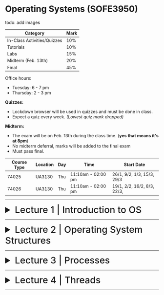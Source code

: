 # Operating Systems (SOFE3950)

todo: add images

| Category                     | Mark   |
|------------------------------|--------|
| In-Class Activities/Quizzes  | 10%    |
| Tutorials                    | 10%    |
| Labs                         | 15%    |
| Midterm (Feb. 13th)          | 20%    |
| Final                        | 45%    |

Office hours:
- Tuesday: 6 - 7 pm
- Thursday: 2 - 3 pm


**Quizzes:**
- Lockdown browser will be used in quizzes and must be done in class. 
- Expect a quiz every week. *(Lowest quiz mark dropped)*

**Midterm:**
- The exam will be on Feb. 13th during the class time. (**yes that means it's at 8pm**)
- No midterm deferral, marks will be added to the final exam
- Must pass final.

|Course Type | Location | Day | Time | Start Date |
|-|-|-|-|-|
|74025 |UA3130 |Thu |11:10am - 02:00 pm| 26/1, 9/2, 1/3, 15/3, 29/3|
|74026 |UA3130 |Thu| 11:10am - 02:00 pm |19/1, 2/2, 16/2, 8/3, 22/3,|

---

<details>
  <summary style="font-size: 30px; font-weight: 500; cursor: pointer;">Lecture 1 | Introduction to OS</summary>
  
  # Introduction
*What is an Operating System?*

Acts as an intermediary b/w user of computer and computer hardware.

Operating System Goals:
- Execute user programs & make solving user problems easier
- Make computer system convenient to use
- Use computer hardware in an efficient manner.

## Computer System Hardware
![os1](../static/OS_1_1.png)

Computer system can be divided into four components:

**Hardware** – provides basic computing resources
- CPU, memory, I/O devices

**Operating system**
- Controls and coordinates the use of hardware among various applications and users

**Application programs** – define the ways in which the system resources are used to solve the computing problems of the users
- Word processors, compilers, web browsers, database systems, video games

**Users**
- People, machines, other computers

# What do Operating Systems do?

***Exploring the OSes from two viewpoints***:

**User view:**

Users prefer <ins>convenience, ease of use, and good performance.</ins> Not resource utilization.

Users of delicate systems such as workstations have dedicated resources but frequently use shared resources from servers

Handheld computers (smartphones) are resource poor, optimized for usability and battery life, and some computers have little or no user interface, such as embedded computers in devices and automobiles.

**System view:**

The OS is the program that most intimately involved with the hardware. We can view the OS as a:
- Resource allocator
  - Manages all resources
  - Decides between conflicting requests for efficient and fair
resource use
- Control program
  - Controls the execution of user programs to prevent errors and improper use of the computer
 

# Computer System Organization

Common definition:
Kernel: The one program running at all times on the computer.

And two other types of programs:
- a system program (ships with the operating system)
- an application program.

## Computer System Operation

![os2](../static/OS_1_2.png)

I/O devices and the CPU can execute concurrently. Each device controller is **in charge of a particular device type** and has a **local buffer**.

CPU moves data from/to main memory to/from local buffers, I/O moves data from the device to local buffer of controller, of which the controller informs the CPU that it has finished its operation by causing an interrupt.

The bootstrap program is typically stored in **ROM** or **EEPROM**, generally known as firmware. 

1. It initializes all aspects of the system,
2. Loads operating system kernel and starts execution
3. The kernel then starts providing services to the system and its users.
4. Some services are provided outside of the kernel, by system programs that are loaded into memory at boot time to become system processes, or system daemons that run the entire time the kernel is running.
5. The system is now running and waiting for an event to occur.

## Common Function Interrupts

OSes are **interrupt driven.**

Occurrences of events are usually signaled via interrupts by either:

The **hardware,** triggering an interrupt by sending a signal to the CPU, or, 

the **software,** triggering an interrupt by executing a **system call.**

Interrupt transfers control to the interrupt service routine generally, through the **interrupt vector**, which contains the addresses of all the service routines.

Interrupt architecture must save the address of the interrupted instruction. 

A trap or exception is a software-generated interrupt caused either by an error or a user request.

![os3](../static/OS_1_3.png)

### Interrupt Handling
OS preserves state of CPU by storing registers and program counter, and determines which kind of interrupt has occurred:

- **polling**
- **vectored** interrupt system

Separate segments of code determine what happens for each interrupt type.

### Storage Structure
**Main memory**: only large storage media that the CPU can access directly
- Random access
- Typically, volatile

**Secondary storage**: extension of main memory that provides large nonvolatile storage capacity

**Hard disks**: rigid metal or glass platters covered with magnetic recording material
- Disk surface is logically divided into tracks, which are subdivided into sectors
- The disk controller determines the logical interaction between the device and the computer

**Solid-state disks**: faster than hard disks, nonvolatile

### Storage Hierarchy

![os4](../static/OS_1_4.png)

### Caching
Copying information into faster storage system; main memory can be viewed as a cache for secondary storage

It is an important principle, that is performed at many levels in a computer (in hardware, operating system, software). Information in use copied from slower to faster storage temporarily. Faster storage (cache) checked first to determine if information is there
- If it is, information used directly from the cache (fast)
- If not, data copied to cache and used there

- Cache smaller than storage being cached
- Cache management is an important design problem
- Cache size and replacement policy

### Storage Definitions and Notation Review:
- The basic unit of computer storage is the bit.
- A byte is 8 bits, and on most computers, it is the smallest convenient chunk of storage.
- A word, which is a given computer architecture’s native unit of data. A word is made up of one or more bytes.
- Computer storage, along with most computer throughput, is generally measured and manipulated in bytes and collections of bytes.

|Name|Amount|
|-|-|
| kilobyte (KB) | 1,024 bytes (2<sup>10</sup>) |
| megabyte (MB) | 1,024<sup>2</sup> bytes (2<sup>20</sup>) |
| gigabyte (GB) | 1,024<sup>3</sup> bytes (2<sup>30</sup>) |
| terabyte (TB) | 1,024<sup>4</sup> bytes (2<sup>40</sup>) |
| petabyte (PB) | 1,024<sup>5</sup> bytes (2<sup>50</sup>) |

## I/O Structure

A general-purpose computer system consists of CPUs and multiple device controllers that are connected through a common bus. 

Each device controller is in charge of a specific type of devices. Operating systems have a device driver for each device controller to manage I/O.

Interrupt-driven I/O is good for moving small amounts of data:

1. The device driver loads the appropriate registers within the device controller.
2. The device controller determines what action to take (such as “read a character from the keyboard”).
3. The controller transfers the data from the device to its local buffer.
4. Then the device controller informs the device driver via an interrupt that it has finished its operation.
5. The device driver then returns control to the operating system

Produces <ins>high overhead</ins> when moving bulk data; DMA is used to solve this.

### Direct Memory Access (DMA) Structure

![os5](../static/OS_1_5.png)

### Single-Processor Systems:
- Most systems use a single general-purpose processor
  - Most systems have special-purpose processors as well for keyboard, disks, etc.

### Multiprocessors Systems
- Growing in use and importance
  - Also known as parallel systems, or multicore systems
  - They have two or more processors in close communication, sharing the computer resources
  - Advantages include:
    1. Increased throughput: more work done in less time
    2. Economy of scale: cost less than equivalent multiple single-processor systems
    3. Increased reliability: graceful degradation or fault tolerance

The multiple-processor systems in use today are of two types:
- Asymmetric Multiprocessing: each processor is assigned a specific task.
  - This scheme defines a boss–worker relationship. The boss processor schedules and allocates work to the worker processors.
- Symmetric Multiprocessing (SMP):
  - It is the most common
  - All processors are peers: each processor performs all tasks
  - Symmetric Multiprocessing Architecture:
 
![os161](../static/OS_1_6_1.png)
 
### Multi-Core CPUs

They are more efficient than multiple chips with single cores because on-chip communication is faster than between-chip communication.

- Uses significantly less power than multiple single-core chips
- These multicore CPUs appear to the operating system as N standard processors.
- dual-core design with two cores on the same chip

![os162](../static/OS_1_6_2.png)

### Clustered Systems

They are like multiprocessor systems, but multiple systems working together, usually sharing storage via a storage-area network (SAN)
- Provides a high-availability service which survives failures
- Asymmetric clustering has one machine in hot-standby mode
- Symmetric clustering has multiple nodes running applications, monitoring each other
- Some clusters are for high-performance computing (HPC)
- Applications must be written to use parallelization
- Some have distributed lock manager (DLM) to avoid conflicting operations

![os163](../static/OS_1_6_3.png)

# Operating System Structure

### Important Aspects of Operating Systems
- _**Multiprogramming (Batch system)**_ is needed for efficiency:
  - Single user cannot keep CPU and I/O devices busy at all times
  - Multiprogramming organizes jobs (code and data), so CPU always has one to execute
  - A subset of total jobs in system is kept in memory
  - One job selected and run via **job scheduling**
  - When it must wait (for I/O for example), OS switches to another job
 
- _**Timesharing (multitasking)**_ is a logical extension to multiprogramming in which CPU switches jobs so frequently that users can interact with each job while it is running, creating interactive computing
  - Response time should be < 1 second
  - Each user has at least one program executing in memory -> process
  - If several jobs ready to run at the same time -> CPU scheduling
  - If processes don't fit in memory, swapping moves them in and out to run
  - Virtual memory allows execution of processes that are larger than actual physical memory

## Operating System Operations

### Dual-Mode and Multi-Mode Operation
- To ensure the proper execution of the OS, we must be able to distinguish between the execution of operating-system code and user-defined code.
- Therefore, computer systems provide hardware bit to differentiate among various modes of execution.
- **Dual-mode** operation allows OS to protect itself and other system components
  - **User** mode and **kernel** mode (called _supervisor_, _system_, or _privileged_ mode)
  - **Mode bit** provided by hardware (kernel (0), user (1))
    - Provides ability to distinguish when system is running user code or kernel code
    - Some instructions designated as **privileged**, only executable in kernel mode (such as: switch mode, I/O control, timer management, and interrupt management instructions)
  - Transition from user to kernel mode:
    - _System call_ changes mode to kernel, return from call resets it to user



![os7](../static/OS_1_7.png)

The concept of modes can be extended beyond two modes:
- Increasingly CPUs support multi-mode operations
- CPU uses more than one bit to set and test the mode.

Example:

CPUs that support virtualization frequently, have a separate mode to indicate when the virtual machine manager (VMM) and the virtualization management software is in control of the system. In this mode, the VMM has more privileges than user processes but fewer than the kernel

### Transition from User to Kernel Mode
To ensure that the OS maintains control over the CPU, we use timers, which are used to prevent a user program from getting stuck in an infinite loop / process hogging resources
- Timer is set to interrupt the computer after some time period
- Keep a counter that is decremented by the physical clock.
- Operating system set the counter (it is a privileged instruction)
- When counter reaches zero, it generates an interrupt
- Set up before scheduling process to regain control or terminate program that exceeds allotted time

# Process Management

A process is a program in execution. It is a unit of work within the system.

**Program** is a _passive_ entity.

**Process** is an _active_ entity.

Process needs resources to accomplish its task
- CPU, memory, I/O, files
- Initialization data

Process termination requires reclaim of any reusable resources

Single-threaded process has one program counter specifying location of next instruction to execute
- Process executes instructions sequentially, one at a time, until completion

Multi-threaded process has one program counter per thread
- Typically, a system has many processes, some user, some operating system running concurrently on one or more CPUs
  - Concurrency by multiplexing the CPUs among the processes / threads

## Process Management Activities

The operating system is responsible for the following activities in
connection with process management:
- Scheduling processes and threads on the CPUs
- Creating and deleting both user and system processes
- Suspending and resuming processes
- Providing mechanisms for process synchronization, process communication, and deadlock handling

## Memory Management

To execute a program all (or part) of the instructions _and_ all (or part) of the data that is needed by the program must be in memory. Memory management determines what is in memory and when.
- Optimizing CPU utilization and computer response to users

This creates the need for memory management which has the following activities:
- Keeping track of which parts of memory are currently being used and by whom
- Deciding which processes (or parts of processes) and data to move into and out of memory
- Allocating and deallocating memory space as needed

## Storage Management

### Storage Management

OS provides uniform, logical view of information storage. It abstracts physical properties to a logical storage unit - file. Each medium is controlled by device (i.e., disk drive, tape drive)and varying properties include access speed, capacity, data-transfer rate, access method (sequential or random).

### File-System management
It is one of the most visible components of an operating system, and files are usually organized into directories. Access control on most systems to determine who can access what.

OS activities include:
- Creating and deleting files and directories
- Support primitives to manipulate files and directories
- Mapping files onto secondary storage
- Backup files onto stable (non-volatile) storage media

### Mass-Storage Management:
- Usually, disks used to store data that does not fit in main memory or data that must be kept for a “long” period of time
- Proper management is of central importance
- Entire speed of computer operation hinges on disk subsystem and its algorithms
- OS is responsible for the following activities:
  - Free-space management
  - Storage allocation
  - Disk scheduling
  - Some storage need not be fast
  - Tertiary storage includes optical storage (CD, DVD), magnetic tape
  - Still must be managed – by OS or applications
  - Varies between WORM (write-once, read-many-times) and RW (read-write) formats

### Caching
- Information is normally kept in main memory, when it is used, it is copied into a faster storage system (the cache) on a temporary basis.
- _Cache management_ is an important design problem.
  - Cache size and the replacement policy can result in greatly increased performance
- Main memory can be viewed as a fast cache for secondary storage
- Performance of Various Levels of Storage

![os18](../static/OS_1_8.png)

### Cache Coherency
- In a hierarchical storage structure, the same data may appear in different levels of the storage system.
- For example,
  - Migration of integer “A” from Disk to Register

![os181](../static/OS_1_8_1.png)

  - Multitasking environments must be careful to use most recent value, no matter where it is stored in the storage hierarchy
  - Multiprocessor environment must provide cache coherency in hardware such that all CPUs have the most recent value in their cache
  - Distributed environment situation even more complex
  - Several copies of a datum can be kept in different computers
  - Distributed systems must ensure that, when a replica is updated in one place, all other replicas are brought up to date on time

## I/O Systems:
- One purpose of OS is to hide peculiarities of hardware devices from the user
- The I/O subsystem consists of several components:
- Memory management of I/O including buffering (storing data temporarily while it is being transferred), caching (storing parts of data in faster storage for performance), spooling (the overlapping of output of one job with input of other jobs)
- General device-driver interface
- Drivers for specific hardware devices
- Only the device driver knows the peculiarities of the specific device to which it is assigned.

# Protection & Security

**Protection**: any mechanism for controlling access of processes or users to resources defined by the OS

**Security**: defense of the system against internal and external attacks

Huge range, including denial-of-service, worms, viruses, identity theft, theft of service
- Systems generally first distinguish among users, to determine who can do what
  - User identities (**user IDs**, security IDs) include name and associated number, one per user
  - User ID then associated with all files, processes of that user to determine access control
  - Group identifier (**group ID**) allows set of users to be defined and controls managed, then also associated with each process and file
  - **Privilege escalation** allows user to change to effective ID with more rights

# Kernel Data Structures
## Lists, Stacks, and Queues:
- An array is a simple data structure in which each element can be accessed directly.
  - For example, main memory is constructed as an array.
- A list is the most fundamental data structures in computer science.
  - The items in a list must be accessed in a particular order.
  - Linked list is the most common method for implementing the list,
  - Lists are used for constructing more powerful data structures, such as stacks and queues

![os19](../static/OS_1_9.png)

**Stack:**
- It is a sequentially ordered data structure that uses the last in, first out **(LIFO)** principle for adding and removing items

**Queue:**
- It is a sequentially ordered data structure that uses the first in, first out (FIFO) principle

## Trees:
- A _tree_ is a data structure that can be used to represent data hierarchically.
- Data values in a tree structure are linked through parent–child relationships
- In a _binary tree_, a parent may have at most two children (left child and the right child).
- A _binary search tree_ additionally requires an ordering between the parent’stwo children in which left_child <= right_child.
  - Search performance is O(n)
- An algorithm can be used to create a balanced binary search tree.
  - A tree containing **n** items has at most log<sub>2</sub>(n) levels,
  - Search performance is O(log<sub>2</sub>(n))

## Hash Functions and Maps:

A hash function takes data as its input, performs a numeric operation on this data, and returns a numeric value, of which, can then be used as an index into a table (typically an array) to quickly retrieve the data.

- Performance can be as good as O(1)
- Hash functions are used extensively in operating systems.
- Hash collision can be accommodated by having a linked list at that table location that contains all of the items with the same hash value
- A hash map, which associates (or maps) [key:value] pairs using a hash function

![os110](../static/OS_1_10.png)

## Bitmaps:
- A bitmap is a string of n binary digits that can be used to represent the status of n items.
- Example,
  - Consider the bitmap 001011101
- Resources 2, 4, 5, 6, and 8 are unavailable; resources 0, 1, 3, and 7 are available.


# Computing Environments
## Traditional Computing
- Stand-alone general purpose machines
- But blurred as most systems interconnect with others (i.e., the Internet)
- Portals provide web access to internal systems
- Network computers (thin clients) are like Web terminals
- Mobile computers interconnect via wireless networks
- Networking becoming ubiquitous – even home systems use firewalls to protect home computers from Internet attacks


## Mobile Computing
- Handheld smartphones, tablets, etc
- What is the functional difference between them and a “traditional” laptop?
- Extra feature – more OS features (GPS, gyroscope)
- Allows new types of apps like augmented reality
- Use IEEE 802.11 wireless, or cellular data networks for connectivity
- Leaders are **Apple iOS** and **Google Android**


## Distributed Computing
- Collection of separate, possibly heterogeneous, systems networked together
  - Network is a communications path, _TCP/IP_ most common
    - Local Area Network (LAN)
    - Wide Area Network (WAN)
    - Metropolitan Area Network (MAN)
    - Personal Area Network (PAN)
- Network Operating System provides features between systems across network
- Communication scheme allows systems to exchange messages
- Illusion of a single system

## Client-Server
- Many systems now servers, responding to requests generated by clients
  - Compute-server system provides an interface to client to request services (i.e., database)
    - Example: A server running a database that responds to client requests for data
  - File-server system provides interface for clients to store and retrieve files
    - Example: a web server that delivers files to clients running web browsers.

## Peer-to-Peer
- Another model of distributed system
- P2P does not distinguish clients and servers
  - Instead, all nodes are considered peers
  - May each act as client, server or both
  - Node must join P2P network
    - Registers its service with central lookup service on network, or
    - Broadcast request for service and respond to requests for service via discovery protocol
  - Examples include Napster and Gnutella, Voice over IP (VoIP) such as Skype

## Virtualization
- Allows operating systems to run as applications within other OSes
  - Vast and growing industry
- Emulation is used when the source CPU type is different from the target type (i.e. PowerPC to Intel x86)
  - Generally slowest method
  - When computer language not compiled to native code – Interpretation
- Virtualization – OS natively compiled for CPU, running guest OSes also natively compiled
  - Consider VMware running Win10 guests, each running applications, all on native Win10 host OS
  - VMM (virtual machine Manager) provides virtualization services
- Use cases involve laptops and desktops running multiple OSes for exploration or compatibility
  - Apple laptop running Mac OS X host, Windows as a guest
  - Developing apps for multiple OSes without having multiple systems
  - QA testing applications without having multiple systems
  - Executing and managing compute environments within data centers
- VMM can run natively, in which case they are also the host
  - There is no general-purpose host them like (VMware ESX and CitrixXenServer) but rather they are the host


![os111](../static/OS_1_11.png)

## Cloud Computing
- Delivers computing, storage, even apps as a service across a network
- It is logical extension of virtualization because it uses virtualization as the base for its functionality.
  - Amazon Elastic Compute Cloud (EC2) has thousands of servers, millions of virtual machines, petabytes of storage available across the Internet, pay based on usage
- Many types of cloud computing:
  - Public cloud – available via Internet to anyone willing to pay
  - Private cloud – run by a company for the company’s own use
  - Hybrid cloud – includes both public and private cloud components
  - Software as a Service (SaaS) – one or more applications available via the Internet (i.e., word processor)
  - Platform as a Service (PaaS) – software stack ready for application use via the Internet (i.e., a database server)
  - Infrastructure as a Service (IaaS) – servers or storage available over Internet (i.e., storage available for backup use)

- Cloud computing environments composed of traditional OSes, plus VMMs, plus cloud management tools
  - Internet connectivity requires security like firewalls
  - Load balancers spread traffic across multiple applications
 
![os112](../static/OS_1_12.png)

# Open-Source Operating Systems

- Operating systems made available in source-code format rather than just binary closed-source
- Counter to the copy protection and Digital Rights Management (DRM) movement
- Started by Free Software Foundation (FSF), which has “copyleft” GNU Public License (GPL)
- Examples include GNU/Linux and BSD UNIX (including core of Mac OS X), and many more
- Can use VMM like VMware Player (Free on Windows), Virtualbox (open source and free on many platforms - http://www.virtualbox.com)
  - Used to run guest operating systems for exploration
  
</details>

---

<details>
  <summary style="font-size: 30px; font-weight: 500; cursor: pointer;">Lecture 2 | Operating System Structures</summary>

# Operating System Services

Operating systems provide an environment for execution of programs and services to programs and users. The OS can be studied from three different angles:
- The services the OS provides
- The interface that the OS makes available to users and programmers
- The OS components and their interconnections.

1) User interface: Almost all operating systems have a user interface (UI). It has several forms:
- Command-Line (CLI)
- Graphics User Interface (GUI)
- Batch interface: commands entered into files, to be executed.

2) Program execution: The system must be able to load a program into memory and to run that program, end execution, either normally or abnormally (indicating error)

3) I/O operations: A running program may require I/O, which may involve a file or an I/O device

4) 4. File-system manipulation: The file system is of particular interest. Programs need to read and write files and directories, create and delete them, search them, list file information, permission management.

5) Communications: Processes may exchange information, on the same computer or between computers over a network
- Communications may be via shared memory or through message passing (packets moved by the OS)

6) Error detection: OS needs to be constantly aware of possible errors
- May occur in the CPU and memory hardware, in I/O devices, in user program
- For each type of error, OS should take the appropriate action to ensure correct and consistent computing
- Debugging facilities can greatly enhance the user's and programmer's abilities to efficiently use the system

7) Resource allocation: When multiple users or multiple jobs running concurrently, resources must be allocated to each one of them
- Many types of resources: CPU cycles, main memory, file storage, I/O devices.

8) Accounting: To keep track of which users use how much and what kinds of computer resources

9) Protection and security: The owners of information stored in a multiuser or networked computer system may want to control use of that information, concurrent processes should not interfere with each other
- Protection controlling the access to system resources
- Security securing the system from outsiders requires user authentication, and defending external I/O devices from invalid access attempts

todo: add images
![os services](../static/OS_2_1.png)

# User Operating System Interface

## Command interpreters
CLI or command interpreter allows direct command entry. Sometimes implemented in kernel, sometimes by system program, and can have multiple flavors implemented called shells
- Primarily fetches a command from user and executes it
- Sometimes commands built-in, sometimes just names of programs
-  If the latter, adding new commands doesn’t require shell modification

In UNIX and Linux systems, there are different shells to choose from:
- Bourne shell,
- C shell,
- Bourne-Again shell,
- Korn shell,

![interface](../static/OS_2_2.png)

## Graphical User Interfaces (GUI)
- User-friendly desktop metaphor interface
- Usually mouse, keyboard, and monitor
- Icons represent files, programs, actions, etc
- Various mouse buttons over objects in the interface cause various actions (provide information, options, execute function, open directory (known as a folder)
- Invented at Xerox PARC in 1973

Many systems now include both CLI and GUI interfaces
- Microsoft Windows is GUI with CLI “command” shell
- Apple Mac OS X is “Aqua” GUI interface with UNIX kernel underneath and shells available
- Unix and Linux have CLI with optional GUI interfaces (CDE, KDE, GNOME)

## Touchscreen Interfaces
- Touchscreen devices require new interfaces
  - Mouse not possible or not desired
  - Actions and selection based on gestures
  - Virtual keyboard for text entry
- Voice commands.

- The Mac OS X (which is in part implemented using a UNIX kernel), provides both an Aqua interface and a command-line interface.

# System Calls

They provide an interface to the services made available by an operating system. Typically written in a high-level language (C or C++), some by assembly. They are mostly accessed by programmers (or programs) via a high-level Application Programming Interface (API) rather than direct system call use. Programmers access the API through a library (called libc in UNIX/Linux)
 
The three most common APIs are:
- Win32 API for Windows,
- POSIX API for POSIX-based systems (includes most versions of UNIX, Linux, and Mac OS X)
- Java API for the Java virtual machine (JVM)

Note that the system-call names used throughout this course are *generic.*

![example](../static/OS_2_3.png)

![also api](../static/OS_2_4.png)

## System Call Implementation

Typically, a number is associated with each system call, and the system-call interface maintains a table indexed according to these numbers. The system call interface invokes the intended system call in OS kernel and returns status of the system call and any return values.
- Example: the Windows function CreateProcess() actually invokes the NTCreateProcess() system call in the Windows kernel.
  - The caller need to know nothing about how the system call is implemented
  - Just needs to obey API and understand what OS will do as a result call
  - Most details of OS interface hidden from programmer by API
  - Managed by run-time support library (set of functions built into libraries included with compiler)

  ![le figure](../static/OS_2_5.png)

## System Call Parameter Passing
More information is usually required than simply the identity of the desired system call.
- Exact type and amount of information vary according to OS and call
- Three general methods used to pass parameters to the OS
  - **Passing the parameters in registers**
    - It is the simplest, but it may be more parameters than registers
  - **Parameters stored in a *block*, or *table***, in memory, and address of block passed as a parameter in a register
    - Such as in Linux and Solaris
  - **Parameters placed, or pushed, onto the stack** by the program and popped off the stack by the operating system
  
- Block and stack methods do not limit the number or length of parameters being passed

![le figure](../static/OS_2_6.png)

# Types of System Calls

System calls can be grouped into six major categories:
1. Process control
2. File manipulation
3. Device manipulation
4. Information maintenance
5. Communications
6. Protection

## 1. Process Control

- create process, terminate process
- end, abort
- load, execute
- get process attributes, set process attributes
- wait for time
- wait event, signal event
- allocate and free memory
- Dump memory if error
- Debugger for determining bugs, single step execution
- Locks for managing access to shared data between processes
- Such as acquire_lock() and release_lock()

### Example: MS-DOS
- It is a single-tasking system
- Shell (command interpreter) invoked when system booted
- It uses a simple method to run program and does not create a new process
- It uses a single memory space

- Loads program into memory, overwriting itself but not the kernel
- When program exit, the remaining from the shell reloads back the rest from the hard disk and then ready to run new program

![le figure](../static/OS_2_7_1.png)

### Example: FreeBSD (Berkeley Software Distribution)

- It is Unix variant
- It is a multitasking system
- When user login, the system invokes user's choice of shell (many shells to choose from)
- To start a new process, the shell executes a fork() system call
- Then it loads the selected program into memory by executing the exec() system call, and the program is executed
- Then Shell waits for process to terminate or continues with other user commands
- When a process is done, it executes exit() system call to terminate and returns either:

code = 0 → no error
code > 0 → error code

![le figure](../static/OS_2_7_2.png)

## 2. File Manipulation

- create file, delete file
- open, close file
- read, write, reposition, move, copy
- get and set file attributes
  - File name, file type, protection codes, accounting information
- Operations for directories



## 3. Device Manipulation

A process may need several resources to execute such as main memory, disk drives, access to files, etc.
  - request device, release device
  - read, write, reposition
  - get device attributes, set device attributes
  - logically attach or detach devices



## 4. Information Maintenance

They are needed for transferring information between the user program and the operating system
- get time or date, set time or date
- get system data, set system data
- get and set process, file, or device attribute

## 5. Communications

- create, delete communication connection
- transfer status information
- attach and detach remote devices
- There are two common models of interprocess communication:
  - The message-passing model: for exchanging smaller amounts of data
    - send, receive messages to host name or process name
      - From client to server

## 6. Protection

- To control access to the resources
- Get and set permissions
- Allow and deny user access

![le figure](../static/OS_2_7_3.png)

![le figure](../static/OS_2_7_4.png)

# System Programs

System programs (system utilities) provide a convenient environment for program development and execution. Some  system programs are user interfaces for system calls while others are more complex programs.

They can be divided into:
- File management
- Status information
- File modification
- Programming language support
- Program loading and execution
- Communications
- Background services
- Application programs

Most users’ view of the operating system is defined by the application and system programs, rather than by the actual system calls.

<ins>File management</ins>

- Create, delete, copy, rename, print, dump, list, and generally manipulate files and directories

<ins>Status information</ins>

- Some programs that ask the system for info about date, time, amount of available memory, disk space, number of users
- Others provide detailed performance, logging, and debugging information
- These programs are typically format and print the output to the terminal or other output devices
- Some systems implement a registry which is used to store and retrieve configuration information

<ins>File modification</ins>

- Text editors to create and modify files
- Special commands to search contents of files or perform transformations of the text

<ins>Programming-language support</ins>

- Compilers, assemblers, debuggers and interpreters sometimes provided for common programming languages (such as C, C++, Java, and PERL)

<ins>Program loading and execution</ins>

- The system may provide absolute loaders, relocatable loaders, linkage editors, and overlay-loaders, debugging systems for higher-level and machine language

<ins>Communications</ins>

- Provide the mechanism for creating virtual connections among processes, users, and computer systems
  - Allow users to send messages to one another's screens, browse web pages, send electronic-mail messages, log in remotely, transfer files from one machine to another

<ins>Background Services</ins>

- Launched at boot time
  - Some form system startup, then terminate
  - Some from system boot to shutdown (called daemons or services)
    - Provide facilities like disk checking, process scheduling, error logging, printing, etc.
    - Run in user context not in kernel context
    - Known as **services, subsystems, daemons**

<ins>Application programs</ins>

- Don’t pertain to system, and not typically considered part of OS
- Run by users by command line, mouse click, finger poke
- Such as Web browsers, word processors and text formatters, spreadsheets, database systems, compilers, plotting and statistical-analysis packages, and games.

# Operating System Design and Implementation

Specifying and designing an OS is a highly creative task of software engineering. The principles for designing an OS are:

1. Design goals:
- Internal structure of different Operating Systems can vary widely
- Start the design by defining the goals and specifications
- Which are affected by choice of hardware, and type of system: batch, time sharing, single user, multiuser, distributed, real time, or general purpose
- The requirements are hard to define but they can be divided into:
  - User goals:
    - The OS should be convenient to use, easy to learn, reliable, safe, and fast
  - Designers goals:
    - The OS should be easy to design, implement, and maintain, as well as flexible, reliable, error-free, and efficient
   

  
2. Separation of mechanisms and policies
- Policy: What will be done?
- Mechanism: How to do it?

The separation of policy from mechanism is a very important principle, since it allows maximum flexibility if policy decisions are to be changed later

Example:
- The timer construct is a mechanism for ensuring CPU protection, but deciding how long the timer is to be set for a particular user is a policy decision.

3. Implementation
- Much variation
  - Early OSes are implemented in assembly language
  - Then system programming languages like Algol, PL/1
  - Now C, C++
- A mix of languages is actually used
  - Lowest levels are written in assembly
  - Main body is written in C
  - Systems programs are implemented in C, C++, scripting languages like PERL, Python, shell scripts
- More high-level language is easier to port to other hardware
  - But it is slower and increases the storage requirements
- After the OS been implemented correctly, bottleneck routines can be identified and replaced with assembly-language equivalents.

# Operating System Structure

General-purpose OS is a very large program that must be engineered carefully. A common approach is to partition the task into small modules, rather than have one monolithic system.
- There are various ways to structure the OS:
- Simple structure – MS-DOS
- More complex -- UNIX
- Layered – an abstraction
- Microkernel -Mach

## Simple Structure -- MS-DOS
- MS-DOS – written to provide the most functionality in the least space
  - Not divided into modules
  - Although MS-DOS has some structure, its interfaces and levels of functionality are not well separated
    - Application programs are able to access the basic I/O routines to write directly to the display and disk drives
      - This makes the system more vulnerable to malicious programs, and crashes

![](../static/OS_2_8_1.png)

## Traditional UNIX
- Not a simple structure and not fully layered
  - The original UNIX is limited by hardware functionality, the original UNIX operating system had limited structuring.
  - The UNIX OS consists of two separable parts:
    - System programs
    - The kernel
      - Consists of everything below the system-call interface and above the physical hardware
      - Provides the file system, CPU scheduling, memory management, and other operating-system functions; a large number of functions for one level
     
![](../static/OS_2_8_2.png)

## Layered Approach
- The operating system is divided into a number of layers (levels), each built on top of lower layers.
  - The bottom layer (layer 0), is the hardware;
  - The highest (layer N) is the user interface.
- With modularity, layers are selected such that each uses functions (operations) and services of only the lower-level layers

![](../static/OS_2_8_3.png)

## Microkernel System Structure
- Moves all nonessential components from the kernel and implementing them as system and user-level programs.
- Mach is an example of microkernel developed by Carnegie Mellon Univ.
  - Mac OS X kernel (Darwin) is partly based on Mach
- Communication takes place between user modules using message passing
- Benefits:
  - Easier to extend a microkernel by adding new features to the user space
  - Easier to port the operating system to new architectures
  - More reliable (less code is running in kernel mode)
  - More secure and reliable
- Disadvantage:
  - Performance overhead of user space to kernel space communication

![](../static/OS_2_8_4.png)

## Modules
- Many modern operating systems implement loadable kernel modules
  - Uses object-oriented approach
  - Each core component is separate
  - Each talks to the others over known interfaces
  - Each is loadable as needed within the kernel
- Overall, similar to layers but with more flexibility
  - Linux, Solaris, Mac OS X, Windows, etc
- Solaris Modular Approach
  - It is organized around a core kernel with seven types of loadable kernel modules:

![](../static/OS_2_8_5.png)

## Hybrid Systems
- Most modern operating systems are actually not one pure model
- But they are hybrid combines multiple approaches to address performance, security, and usability needs
- Examples:
  - Linux and Solaris kernels are monolithic, plus modular for dynamic loading of functionality
  - Windows mostly monolithic, plus microkernel for different subsystem known as personalities

- Apple Mac OS X is hybrid, layered, uses Aqua UI plus Cocoa programming environment
  - The kernel consisting of Mach microkernel and BSD Unix parts, plus I/O kit and dynamically loadable modules (called kernel extensions)
  - Mac OS X Structure

![](../static/OS_2_8_6.png)

- iOS: Apple mobile OS for iPhone, iPad
  - Structured on Mac OS X, with added functionality for mobile devices
    - But it does not run OS X applications natively
    - Also runs on different CPU architecture (ARM vs. Intel
  - Cocoa Touch it is an API for Objective-C for developing apps that suits the mobile devices with touch screen
  - Media services layer for graphics, audio, video
  - Core services provides support for cloud computing, databases
  - Core operating system, is based on Mac OS X kernel
 
- Android: Developed by Open Handset Alliance (led primarily by Google)
  - It is an open Source
  - It is similar to iOS in its layered structure
  - It is based on Linux kernel which is modified by Google to provide process, memory, device-driver management, and power management
  - The Android runtime environment includes core set of libraries and Dalvik virtual machine
    - Apps developed in Java plus Android API
      - Java class files compiled to Java bytecode then translated to executable then runs in Dalvik VM
  - Libraries include frameworks for web browser (webkit), database support (SQLite), multimedia

![](../static/OS_2_8_7.png)

# Operating System Debugging

- Debugging is finding and fixing errors, or bugs
- OS generate log files containing error information
- Failure of an application can generate core dump file capturing memory of the process
- Operating system failure can generate crash dump file containing kernel memory
- Beyond crashes, performance tuning can optimize system performance
  - Sometimes using trace listings of activities, recorded for analysis
  - Profiling is periodic sampling of instruction pointer to look for statistical trends

Kernighan's Law:
- "Debugging is twice as hard as writing the code in the first place. Therefore, if you write the code as cleverly as possible, you are, by definition, not smart enough to debug it."

## Performance Tuning
- Improve performance by removing the bottlenecks
- OS provides means of computing and displaying measures of system behavior
- For example,

- "top" is a unix command to display the resources used on the system, as well as a sorted list of the “top” resource-using processes.
- Windows Task Manager includes information about current applications and processes, CPU and memory usage, and networking statistics.

# Operating System Generation
- Operating systems are designed to run on any class of machines;
- Therefore, the system must be configured for each specific computer site
- System generation SYSGEN is a program that obtains information concerning the specific configuration of the hardware system
  - This SYSGEN program determines what components are in the computer either (reads from a file, or asks the operator about the hardware system, or probes the hardware directly).
  - The following kinds of information must be determined:
    - What CPU is to be used?
    - How will the boot disk be formatted?
    - How much memory is available?
    - What devices are available?
    - What operating-system options are desired, or what parameter values are to be used? how many buffers, what CPU-scheduling algorithm, what the maximum number of processes to be supported is, etc.


# System Boot

- When power initialized on system, execution starts at a fixed memory location
  - Firmware ROM used to hold initial boot code
- Operating system must be made available to hardware so hardware can start it
  - Small piece of code – bootstrap loader, stored in ROM or EEPROM locates the kernel, loads it into memory, and starts it
  - Sometimes two-step process where boot block at fixed location loaded by ROM code, which loads bootstrap loader from disk, which will load the kernel
- Common bootstrap loader for Linux, GRUB (GNU Grand Unified Bootloader), allows selection of kernel from multiple disks, versions, kernel options
- When the Kernel is loaded, the system is said to be running

</details>

---

<details>
  <summary style="font-size: 30px; font-weight: 500; cursor: pointer;">Lecture 3 | Processes</summary>

# Process Concept

An operating system executes a variety of programs, what we should call all of the CPU activities:
- Batch system: executes jobs (programs ) on a computer without manual intervention
- Time-shared systems: executes user programs or tasks at the same time
  - the terms job and process are used interchangeably
- Process: it is a program in execution;
  - process execution must progress in sequential fashion

- The process has multiple parts other than the code:
  - The program code, also called text section
  - Current activity including program counter, processor registers
  - Stack containing temporary data
  - Function parameters, return addresses, local variables
  - Data section containing global variables
  - Heap containing memory dynamically allocated during run time

![](../static/OS_3_1_1.png)

Program is a _**passive**_ entity stored on disk (executable file), but the process is an _**active**_ entity with program counter (PC) pointing to the next instruction to be executed. Program becomes process when its executable file is loaded into memory

Execution of program can be started via:
- GUI mouse clicks, or
-  command line entry of its name, etc

One program can be of several processes
- Consider multiple users executing the same program
- Or a user invoking many copies of the web browser

## Process State
As a process executes, it changes state. A process may be in one of the following states:
- **New**: The process is being created
- **Running**: Instructions are being executed
- **Waiting**: The process is waiting for some event to occur (such as an I/O completion or reception of a signal).
- **Ready**: The process is waiting to be assigned to a processor
- **Terminated**: The process has finished execution

![](../static/OS_3_1_2.png)

## Process Control Block (PCB)
Each process is represented in the OS by a process control block (PCB), that contains:
- Process state: ready, running, waiting, etc
- Program counter: location of next instruction to be executed
- CPU registers: contents of all process-centric registers
- CPU scheduling information: priorities, scheduling queue pointers
- Memory-management information: memory allocated to the process
- Accounting information: amount of CPU used, clock time elapsed since start, time limits, process numbers
- I/O status information: list of I/O devices allocated to the process, list of open files

![](../static/OS_3_1_3.png)

## Threads
- So far, a process is a program that performs a single thread of execution.
- Most OSes allow a process to have multiple threads of execution and thus to perform more than one task at a time.
  - It is beneficial on multicore systems, where multiple threads can run in parallel.
  - Consider having multiple program counters per process
    - Then multiple locations can execute at once
      - Multiple threads of control -> threads
  - The PCB is expanded to include information for each thread, such as multiple program counters

## Process Representation in Linux
![](../static/OS_3_1_4.png)

# Process Scheduling

The objective of multiprogramming is to have some process running at all times, to maximize CPU utilization. The objective of time sharing is to switch the CPU among processes.

- For a single-processor system, there will never be more than one running process.
- Process scheduler selects among available processes for next execution on CPU
  - Maintains scheduling queues of processes
    - Job queue; set of all processes in the system
    - Ready queue: set of all processes residing in main memory, ready and waiting to execute
    - Device queues: set of processes waiting for an I/O device
      - Each device has its own device queue
  - Processes migrate among the various queues

![](../static/OS_3_2_1.png)

Queueing diagram: is a common representation of process scheduling
- Each rectangular box represents a queue
- The circles represent the resources that serve the queues,
- The arrows indicate the flow of processes in the system.

A new process is initially put in the ready queue. It waits there until it is selected for execution, one of several events could occur while executing:
- The process issues an I/O request, then placed in an I/O queue.
- The process creates a new child process, wait for the child’s termination.
- The process is removed from the CPU, as a result of an interrupt

![](../static/OS_3_2_2.png)

## Schedulers
- **Short-term scheduler** (or **CPU scheduler**): selects which process from ready processes should be executed next and allocates CPU
  - Sometimes it is the only scheduler in a system
  - Short-term scheduler is invoked frequently (milliseconds) -> (must be fast)
- **Long-term scheduler** (or **job scheduler**): selects which processes should be brought into the ready queue
  - Long-term scheduler is invoked infrequently (seconds, minutes) -> (may be slow)
  - The long-term scheduler controls the degree of multiprogramming (the number of processes in memory)
- Processes can be described as either:
  - **I/O-bound process:** spends more time doing I/O than computations, many short CPU bursts
  - **CPU-bound process:** spends more time doing computations; few very long CPU bursts
- The long-term scheduler should select a good process mix of I/O-bound and CPU-bound processes.

Some operating systems, such as time-sharing systems, may introduce an additional, intermediate level of scheduling

- Medium-term scheduler can be added if degree of multiple programming needs to decrease
  - Remove process from memory, store it on disk, bring it back in from disk to continue execution: this is called swapping
    - Swapping may be necessary to improve the process mix, or the memory is been overused

![](../static/OS_3_2_3.png)

## Context Switch
- When CPU switches to another process, the system must save the state of the old process and load the saved state for the new process via a context switch
- Context of a process is represented in its PCB
- Context-switch time is an overhead; the system does no useful work while switching
  - The more complex the OS and the PCB ➔ the longer the context switch
- Time dependent on hardware support
  - Some hardware provides multiple sets of registers per CPU ➔ context switch requires changing the pointer to the current register set
 
![](../static/OS_3_2_4.png)

## Multitasking in Mobile Systems
- Some mobile systems (e.g., early version of iOS) allow only one process to run, others are suspended
- Apple now provides a limited form of multitasking for user applications:
  - Single foreground process- controlled via user interface
  - Multiple background processes– in memory, running, but not on the display, and with limits
    - Limits include single, short task, receiving notification of events, specific long-running tasks like audio playback
- Android runs foreground and background, with fewer limits
  - Background process uses a service to perform tasks
  - Service can keep running even if background process is suspended
  - Service has no user interface, hence small memory use

# Operations on Processes

Operating system must provide mechanisms for:
- process creation,
- process termination,

The processes in most systems can execute concurrently, and they may be created and deleted dynamically

## Process Creation
- Parent process create children processes, which, in turn create other processes, forming a tree of processes
- Generally, process identified and managed via a **process identifier (pid)**
- A Tree of Processes in Linux
  - The init process (which always has a pid = 1) serves as the root parent process for all user processes
  - Use command _**ps –el**_ to list all active processes in the system

![](../static/OS_3_3_1.png)

- Resource sharing options
  - A child process may obtain its resources directly from the OS,
  - A child process may share subset of parent’s resources
    - This prevents any process from overloading the system by creating too many child processes

When a process creates a new process, two possibilities for execution exist
1. The parent continues to execute concurrently with its children.
2. The parent waits until some or all of its children have terminated.

There are also two address-space possibilities for the new process:
1. The child process is a duplicate of the parent process (it has the same program and data as the parent).
2. The child process has a new program loaded into it.

### UNIX Examples

**fork():** system call is for creating a new process
- The new process consists of a copy of the address space of the original process.
- Both processes (the parent and the child) continue execution at the instruction after the fork(), with one difference:
  - the return code for the fork() is pid=0 for the new (child) process, whereas the (pid >0) of the child is returned to the parent.

**exec():** system call which is used after a fork() to replace the process’s memory space with a new program
- So the two processes are able to communicate and then go their separate ways.
- The parent can then create more children; or, if it may issue a **wait()** system call to move itself off the ready queue until the termination of the child

![c program](../static/OS_3_3_2.png)

## Process Termination
- Process executes last statement and then asks the operating system to delete it using the _exit()_ system call.
  - Returns status data from child to parent (via _**wait()**_)
  - Process’ resources are deallocated by the operating system
- Parent may terminate the execution of children processes using the _abort()_ system call.
  - Some reasons for doing so:
    - Child has exceeded allocated resources
    - Task assigned to child is no longer required
    - The parent is exiting and the operating systems does not allow a child to continue if its parent terminates
 
- Some OSes do not allow a child to exists if its parent has terminated. If a process terminates, then all its children must also be terminated.
  - This termination is initiated by the operating system and called cascading termination
- The parent process may wait for termination of a child process by using the wait() system call. The call returns status information and the pid of the terminated process

**pid = wait(&status);**

- When a process terminates, its resources are deallocated by the OS.
- But, its entry in the process table must remain there until the parent calls wait().
  - If the parent did not invoke wait(), the process is called a zombie
  - If parent terminated without invoking wait(), process is an orphan
    - The init process becomes the parent and issues wait() periodically to clear the orphans

## Multiprocess Architecture – Chrome Browser
- Many web browsers run as a single process (some still do)
  - If one web site causes trouble, entire browser will hang or crash
- Google Chrome Browser is a multiprocess with 3 types of processes:
  - **Browser** process manages user interface, disk and network I/O
    - Only one browser process is created when Chrome is started
  - **Renderer** process renders web pages, deals with HTML, Javascript. A new renderer process is created for each website opened in a new tab
    - Runs in sandbox restricting access to disk and network I/O, minimizing the effect of any security exploits
  - **Plug-in** process is created for each type of plug-in (Flash, or QuickTime) in use.
- Advantage: websites run in isolation from one another. If one website crashes, only its renderer process is affected

# Interprocess Communication

Processes within a system may be **independent** or **cooperating**
- Independent process cannot affect or be affected by the execution of another
- Cooperating process (sharing data with other processes) can affect or be affected by other processes
  - Reasons for cooperating processes:
    - Information sharing (e.g. shared file)
    - Computation speedup: break the task into multiple tasks, but you need a multicore processor.
    - Modularity: divide the system functions into separate processes or threads
    - Convenience: a user may work on many tasks at the same time
      - may be editing, listening to music, and compiling in parallel.

## Communications Models
- Two interprocess communication (IPC) mechanisms are available to the cooperating processes to allow them exchange data and information:
  - Shared memory
    - System calls only needed for creating the shared memory → fast
  - Message passing
    - System calls are needed for every exchanged message → slow

## Shared-Memory Systems
- An area of memory shared among the processes that wish to communicate
  - Typically, a shared-memory region resides in the address space of the process creating it.
    - Other processes must attach it to their address space
  - The communication is under the control of the users processes not the operating system.
    - System calls are required only to establish shared memory regions
  - Major issues is to provide a mechanism that will allow the user processes to synchronize their actions when they access the shared memory.

### Producer-Consumer Problem
- It is a common paradigm for cooperating processes,
  - producer process produces information that is consumed by a consumer process
  - For example, a compiler may produce assembly code that is consumed by an assembler
  - To allow producer and consumer processes to run concurrently, we must have available a buffer of items that can be filled by the producer and emptied by the consumer.
  - Two types of buffers can be used:
    - **unbounded-buffer** places no practical limit on the size of the buffer
      - The consumer may have to wait for new items, but the producer can always produce new items
    - bounded-buffer assumes that there is a fixed buffer size
      - The consumer must wait if the buffer is empty, and the producer must wait if the buffer is full.

### Shared-Memory Problem
- The shared buffer is implemented as a circular array with two logical pointers: in and out.
- The following variables reside in a region of memory shared by the producer and consumer processes:
  - The variable in points to the next free position in the buffer; out points to the first full position in the buffer.
  - The buffer is empty when in ==out;
  - The buffer is full when **((in + 1) % BUFFER SIZE) == out**.
- Solution is correct, but can only use **BUFFER_SIZE-1** elements

![interprocess comms](../static/OS_3_4_1.png)

![code](../static/OS_3_4_2.png)

# Examples of IPC Systems

## POSIX
- Several IPC mechanisms are available for POSIX systems,
  - shared memory and message passing
- POSIX shared memory is organized using memory-mapped files, which associate the region of shared memory with a file

- POSIX Shared Memory
  - Process first creates shared memory segment shm_fd = shm_open(name, O_CREAT | O_RDWR, 0666);
    - Also used to open an existing segment to share it

  - Set the size of the object to 4K
    - ftruncate(shm_fd, 4096);
  
  - Now the process could write to the shared memory
    - sprintf(shared_memory, "Writing to shared memory");

![producer](../static/OS_3_5_1.png)

![consumer](../static/OS_3_5_2.png)

## Message-Passing Systems
- Mechanism provided by the OS for processes to communicate and to synchronize their actions without sharing the same address space
- It is useful in a distributed environment, where the communicating processes may reside on different computers connected by a network.
  - For example, an Internet chat program
- Message system: processes communicate with each other without resorting to shared variables
  - Problem: slow since all messages should go through the kernel
  - It is preferable in multicore systems since it does not suffer from cache coherency problem
- Message-passing facility provides at least two operations:
  - send(message)
  - receive(message)
  
- The message size is either fixed or variable

- If processes P and Q wish to communicate, they need to:
  - Establish a communication link between them
  - Exchange messages via send/receive operations

- Implementation issues:
  - How are links established?
  - Can a link be associated with more than two processes?
  - How many links can there be between every pair of communicating processes?
  - What is the capacity of a link?
  - Is the size of a message that the link can accommodate fixed or variable?
  - Is a link unidirectional or bi-directional?

![queue](../static/OS_3_5_3.png)

## Implementation of communication link
- Physical implementation:
  - Shared memory
  - Hardware bus
  - Network
- Logical implementation issues:
  - Direct or indirect communication
  - Synchronous or asynchronous communication
  - Automatic or explicit buffering
  - To solve these issues, the OS should provide mechanisms for naming process, synchronizing their actions, and buffering

- Naming: Processes that want to communicate must have a way to refer to each other. They can use either direct or indirect communication
  - In direct communication
    - Processes must name each other explicitly:
      - send (P, message) – send a message to process P
      - receive(Q, message) – receive a message from process Q
    - Properties of the communication link in this scheme:
      - Links are established automatically: each process need to know only each other identity to communicate
      - A link is associated with exactly one pair of communicating processes
      - Between each pair there exists exactly one link
      - The link may be unidirectional, but it is usually bi-directional

- A mailbox that is owned by the operating system is independent and is not attached to any particular process.
- The operating system then must provide a mechanism that allows a process to do the following:
  - Create a new mailbox (port)
  - Send and receive messages through mailbox
  - Delete a mailbox
- The process that creates a new mailbox is its owner and is the only one that can receive messages through this mailbox.
  - However, the ownership and receiving privilege may be passed to other processes through appropriate system calls.

- Mailbox sharing
  - Suppose that processes P<sub>1</sub>, P<sub>2</sub>, and P<sub>3</sub> share mailbox A
  - P<sub>1</sub>, sends; and P<sub>2</sub>, and P<sub>3</sub> receive
  - Who will get the message?
    - It depends on which of the following solutions is implemented:
      - Allow a link to be associated with at most two processes
      - Allow only one process at a time to execute a receive operation
      - Allow the system to select arbitrarily the receiver (e.g. round robin). Sender is notified who the receiver was.

### Synchronization
- There are many design options for implementing send() and receive() primitives:
  - Message passing may be either blocking or non-blocking
    - **Blocking** is considered **synchronous**
      - Blocking send: sender is blocked until the message is received
      - Blocking receive: receiver is blocked until a message is available
    - **Non-blocking** is considered **asynchronous**
      - Non-blocking send: sender sends the message and resumes operation
      - Non-blocking receive: the receiver receives either a valid message, or null message
  - Different combinations from blocking and non-blocking are possible
     - If both send and receive are blocking, we have a rendezvous between the sender and the receiver.
   
- The solution to producer-consumer problem becomes trivial when using blocking send() and receive()
  - The producer process using message passing.
```
message next_produced;
while (true) {
/* produce an item in next produced */
send(next_produced);
}
```
  - The consumer process using message passing.
```
message next_consumed;
while (true) {
receive(next_consumed);
/* consume the item in next consumed */
}
```

### Buffering
Whether communication is direct or indirect, messages exchanged by communicating processes reside in a temporary queue. Which can be implemented in three ways:
1. **Zero capacity:** no messages are queued on a link. Sender **must wait** (block) for receiver to **receive** (rendezvous)
2. **Bounded capacity:** queue has finite length of n messages. Sender **must wait if link is full**, otherwise can resume operation
3. **Unbounded capacity:** queue with infinite length. Sender **never waits** (blocks)

Two processes communicate using message queues. The first, kirk.c adds messages to the message queue, and spock.c retrieves them.

```c
/* kirk.c -- writes to a message queue */
#include <stdio.h>
#include <stdlib.h>
#include <errno.h>
#include <string.h>
#include <sys/types.h>
#include <sys/ipc.h>
#include <sys/msg.h>

struct my_msgbuf {
  long mtype;
  char mtext[200];
};

int main(void) {
  struct my_msgbuf buf;
  int msqid;
  key_t key;
  if ((key = ftok("kirk.c", 'B')) == -1) {
    perror("ftok");
    exit(1);
    }
  if ((msqid = msgget(key, 0644 | IPC_CREAT)) == -1) {
    perror("msgget");
    exit(1);
    }
  printf("Enter lines of text, ^D to quit:\n");
  buf.mtype = 1; /* we don't really care in this case */

  while (fgets(buf.mtext, sizeof buf.mtext, stdin) != NULL) {
    int len = strlen(buf.mtext);

    /* ditch newline at end, if it exists */
    if (buf.mtext[len - 1] == '\n')
    buf.mtext[len - 1] = '\0';
      if (msgsnd(msqid, &buf, len + 1, 0) == -1) /* +1 for '\0' */ {
      perror("msgsnd");
      }
    }
  if (msgctl(msqid, IPC_RMID, NULL) == -1) {
    perror("msgctl");
    exit(1);
  }
  return 0;
}
```

```c
/* spock.c -- reads from a message queue */
#include <stdio.h>
#include <stdlib.h>
#include <errno.h>
#include <sys/types.h>
#include <sys/ipc.h>
#include <sys/msg.h>

struct my_msgbuf {
  long mtype;
  char mtext[200];
};

int main(void) {
  struct my_msgbuf buf;
  int msqid;
  key_t key;
  if ((key = ftok("kirk.c", 'B')) == -1) {/* same key as kirk.c */
    perror("ftok");
    exit(1);
    }
  if ((msqid = msgget(key, 0644)) == -1) {/* connect to the queue */
    perror("msgget");
    exit(1);
    }
  printf("spock: ready to receive messages, captain.\n");
  for (;;) { /* Spock never quits! */
    if (msgrcv(msqid, &buf, sizeof buf.mtext, 0, 0) == -1) {
      perror("msgrcv");
      exit(1);
      }
    printf("spock: \"%s\"\n", buf.mtext);
    }
  return 0;
  }
```

# Communication in Client-Server Systems

- The shared memory and message passing can be used for communication in client–server systems
- There are other strategies for communication in client–server systems
  - Sockets
  - Remote Procedure Calls
  - Pipes
  - Remote Method Invocation (Java)

## Sockets
- A socket is defined as an endpoint for communication
- A pair of processes communicating over a network employs a pair of sockets
- It is identified by the concatenation of IP address and port which is a number included at start of message packet to differentiate network services on a host
  - The socket 161.25.19.8:1625 refers to port 1625 on host 161.25.19.8

- Communication consists between a pair of sockets
  - All connections must be unique
- All ports below 1024 are well known, used for standard services
  - FTP server listens to port 21; a web, or HTTP, server listens to port 80
- Special IP address 127.0.0.1 (loopback) to refer to system on which the process is running
- Sockets use a client–server architecture: The server waits for incoming client requests by listening to a specified port
- When a client process initiates a request for a connection, it is assigned a port (>1024) by its host computer.

**Example:**
- If a client on host X with IP address 146.86.5.20 wishes to establish a connection with a web server (which is listening on port 80) at address 161.25.19.8, host X may be assigned port 1625.
- The connection consists of a pair of sockets: (146.86.5.20:1625) on host X and (161.25.19.8:80) on the web server.

![socket](../static/OS_3_6_1.png)

## Sockets in Java
- Three types of sockets
  - Connection-oriented (TCP): implemented with the Socket class
  - Connectionless (UDP): use the DatagramSocket class
    - MulticastSocket class: is a subclass of the DatagramSocket class.
      - It allows data to be sent to multiple recipients

  - Example:
    - Date server that uses connection-oriented TCP sockets.
      - The operation allows clients to request the current date and time from the server.

- Consider this “Date” server:
- The operation allows clients to request the current date and time from the server.
- The server creates a ServerSocket that specifies that it will listen to port 6013. The server then begins listening to the port with the accept() method. The server blocks on the accept() method waiting for a client to request a connection. When a connection request is received, accept() returns a socket that the server can use to communicate with the client.

![serv](../static/OS_3_6_2.png)

- Consider this “Date” client:
- A client communicates with the server by creating a socket and connecting to the port on which the server is listening.
- The client creates a Socket and requests a connection with the server at IP address 127.0.0.1 on port 6013.
- Once the connection is made, the client can read from the socket using normal stream I/O statements.
- Close the connection

![clie](../static/OS_3_6_3.png)

## Remote Procedure Calls (RPC)
- RPC abstracts procedure calls between processes on networked systems
  - It uses ports for service differentiation
  - Each message is addressed to an RPC daemon listening to a port
- A port is a number included at the start of a message packet
  - The system has one IP address and many ports
- RPC allows a client to invoke a procedure on a remote host as it would invoke a procedure locally
- The RPC system hides the details that allow communication to take place by providing a stub on the client side.
  - When the client invokes a remote procedure, the RPC system calls the appropriate stub
  - The client-side stub locates the server and marshalls the parameters so they can be transmitted over a network
  - The server-side stub receives this message, unpacks the marshalled parameters, and performs the procedure on the server
  - If needed, result will be returned to the client using the same technique
- There could be differences in data representation on the client and server machines, such as Big-endian and little-endian
- Therefore, parameter marshalling will represent the data as External Data Representation (XDL) format to account for different architectures
  - On the other side the parameters will be unmarshalled from XDL to machine dependent format for the server
- Remote communication has more failure scenarios than local (due to network errors)
  - Messages should be acted upon exactly once rather than at most once
    - Implement a timestamp and an acknowledgement
- Another issue: is how the client knows the port at the server:
  - OS typically provides a rendezvous (or matchmaker) service to connect client and server
  - A client then sends a message containing the name of the RPC to the rendezvous daemon requesting the port address of the RPC it needs to execute.

![execution of rpc](../static/OS_3_6_4.png)

## Pipes
- Acts as a conduit allowing two processes to communicate
- In implementing a pipe, four issues must be considered:
  - Is communication unidirectional or bidirectional?
  - In the case of two-way communication, is it half or full-duplex?
  - Must there exist a relationship (such as, parent-child) between the communicating processes?
  - Can the pipes be used over a network?

- Two common types of pipes used on both UNIX and Windows systems:
  - Ordinary pipes: cannot be accessed from outside the process that created it. Typically, a parent process creates a pipe and uses it to communicate with a child process that it created.
  - Named pipes: can be accessed without a parent-child relationship.

- Ordinary Pipes allow communication in standard producer-consumer style
  - Producer writes to one end (the write-end of the pipe)
  - Consumer reads from the other end (the read-end of the pipe)
- Ordinary pipes are therefore unidirectional
- If two-way communication is required, two pipes must be used, with each pipe sending data in a different direction.
- They require parent-child relationship between communicating processes
  - Therefore, these pipes can be used only between processes on the same machine
  - Pipes will be deleted from the system if their processes are terminated
- Windows calls these anonymous pipes

![pipe](../static/OS_3_6_5.png)

- On UNIX systems, ordinary pipes are constructed using the function: pipe(int fd[])
  - It creates a pipe that is accessed through the int fd[] file descriptors: fd[0] is the read-end of the pipe, and fd[1] is the write-end.
  - pipes can be accessed by read() and write() system calls just like files

![ordinary](../static/OS_3_6_6.png)

## Named Pipes
- Named Pipes are more powerful than ordinary pipes
- Communication is bidirectional
- No parent-child relationship is necessary between the communicating processes
- Several processes can use the named pipe for communication
- Provided on both UNIX and Windows systems

On **UNIX**:
- Referred to as FIFOs.
- Once created, they appear as typical files in the file system.
  - They will continue to exist even if the processes have terminated until they are explicitly deleted from the file system
- A FIFO is created with the mkfifo() system call and manipulated with the ordinary open(), read(), write(), and close() system calls.
- They are half-duplex. For full duplex use two FIFOs
- Can be used in the same machine only, otherwise use sockets for intermachine communication
- Example: ls | more
  - Setting up a pipe ( | ) between the ls and more commands (which are running as individual processes)
  - The ls command serves as the producer, and its output is consumed by the more command

On **Windows**:
- Full-duplex communication is allowed, and the communicating processes may reside on either the same or different machines.
- created with the CreateNamedPipe() function, and a client can connect to a named pipe using ConnectNamedPipe().
- Communication over the named pipe can be accomplished using the ReadFile() and WriteFile() functions.
- Example: dir | more

</details>

---

<details>
  <summary style="font-size: 30px; font-weight: 500; cursor: pointer;">Lecture 4 | Threads</summary>

</details>

---
